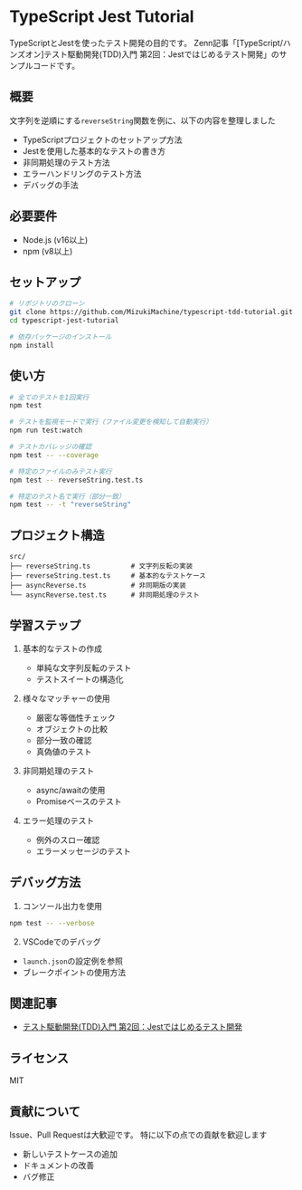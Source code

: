 # TypeScript Jest Tutorial

TypeScriptとJestを使ったテスト開発の目的です。
Zenn記事「[TypeScript/ハンズオン]テスト駆動開発(TDD)入門 第2回：Jestではじめるテスト開発」のサンプルコードです。

## 概要

文字列を逆順にする`reverseString`関数を例に、以下の内容を整理しました

- TypeScriptプロジェクトのセットアップ方法
- Jestを使用した基本的なテストの書き方
- 非同期処理のテスト方法
- エラーハンドリングのテスト方法
- デバッグの手法

## 必要要件

- Node.js (v16以上)
- npm (v8以上)

## セットアップ

```bash
# リポジトリのクローン
git clone https://github.com/MizukiMachine/typescript-tdd-tutorial.git
cd typescript-jest-tutorial

# 依存パッケージのインストール
npm install
```

## 使い方

```bash
# 全てのテストを1回実行
npm test

# テストを監視モードで実行（ファイル変更を検知して自動実行）
npm run test:watch

# テストカバレッジの確認
npm test -- --coverage

# 特定のファイルのみテスト実行
npm test -- reverseString.test.ts

# 特定のテスト名で実行（部分一致）
npm test -- -t "reverseString"
```

## プロジェクト構造

```
src/
├── reverseString.ts          # 文字列反転の実装
├── reverseString.test.ts     # 基本的なテストケース
├── asyncReverse.ts           # 非同期版の実装
└── asyncReverse.test.ts      # 非同期処理のテスト
```

## 学習ステップ

1. 基本的なテストの作成
   - 単純な文字列反転のテスト
   - テストスイートの構造化

2. 様々なマッチャーの使用
   - 厳密な等価性チェック
   - オブジェクトの比較
   - 部分一致の確認
   - 真偽値のテスト

3. 非同期処理のテスト
   - async/awaitの使用
   - Promiseベースのテスト

4. エラー処理のテスト
   - 例外のスロー確認
   - エラーメッセージのテスト

## デバッグ方法

1. コンソール出力を使用
```bash
npm test -- --verbose
```

2. VSCodeでのデバッグ
- `launch.json`の設定例を参照
- ブレークポイントの使用方法

## 関連記事

- [テスト駆動開発(TDD)入門 第2回：Jestではじめるテスト開発](https://zenn.dev/nezumizuki/articles/b9dd543d601218)

## ライセンス

MIT

## 貢献について

Issue、Pull Requestは大歓迎です。
特に以下の点での貢献を歓迎します

- 新しいテストケースの追加
- ドキュメントの改善
- バグ修正

